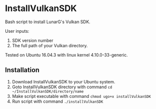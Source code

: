 # InstallVulkanSDK
Bash script to install LunarG's Vulkan SDK.

User inputs: 
1. SDK version number
2. The full path of your Vulkan directory. 
               
Tested on Ubuntu 16.04.3 with linux kernel 4.10.0-33-generic.

## **Installation**
1. Download InstallVulkanSDK to your Ubuntu system.
2. Goto InstallVulkanSDK directory with command `cd ~/InstallVulkanSDK/directory/name`
2. Make script executable with command `chmod ugo+x installVulkanSDK`
3. Run script with command `./installVulkanSDK`


